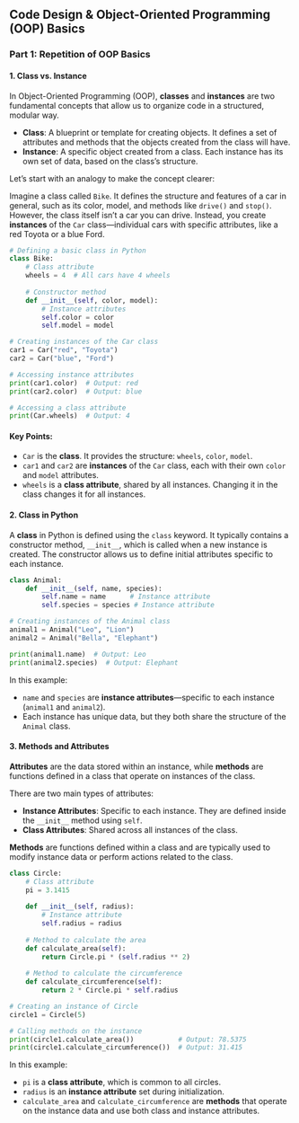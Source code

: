 ## Code Design & Object-Oriented Programming (OOP) Basics

### Part 1: Repetition of OOP Basics

#### 1. Class vs. Instance

In Object-Oriented Programming (OOP), **classes** and **instances** are two fundamental concepts that allow us to organize code in a structured, modular way.

- **Class**: A blueprint or template for creating objects. It defines a set of attributes and methods that the objects created from the class will have.
- **Instance**: A specific object created from a class. Each instance has its own set of data, based on the class’s structure.

Let’s start with an analogy to make the concept clearer:

Imagine a class called `Bike`. It defines the structure and features of a car in general, such as its color, model, and methods like `drive()` and `stop()`. However, the class itself isn’t a car you can drive. Instead, you create **instances** of the `Car` class—individual cars with specific attributes, like a red Toyota or a blue Ford.

```python
# Defining a basic class in Python
class Bike:
    # Class attribute
    wheels = 4  # All cars have 4 wheels
    
    # Constructor method
    def __init__(self, color, model):
        # Instance attributes
        self.color = color
        self.model = model

# Creating instances of the Car class
car1 = Car("red", "Toyota")
car2 = Car("blue", "Ford")

# Accessing instance attributes
print(car1.color)  # Output: red
print(car2.color)  # Output: blue

# Accessing a class attribute
print(Car.wheels)  # Output: 4
```

#### Key Points:
- `Car` is the **class**. It provides the structure: `wheels`, `color`, `model`.
- `car1` and `car2` are **instances** of the `Car` class, each with their own `color` and `model` attributes.
- `wheels` is a **class attribute**, shared by all instances. Changing it in the class changes it for all instances.
  
#### 2. Class in Python

A **class** in Python is defined using the `class` keyword. It typically contains a constructor method, `__init__`, which is called when a new instance is created. The constructor allows us to define initial attributes specific to each instance.

```python
class Animal:
    def __init__(self, name, species):
        self.name = name      # Instance attribute
        self.species = species # Instance attribute

# Creating instances of the Animal class
animal1 = Animal("Leo", "Lion")
animal2 = Animal("Bella", "Elephant")

print(animal1.name)  # Output: Leo
print(animal2.species)  # Output: Elephant
```

In this example:
- `name` and `species` are **instance attributes**—specific to each instance (`animal1` and `animal2`).
- Each instance has unique data, but they both share the structure of the `Animal` class.

#### 3. Methods and Attributes

**Attributes** are the data stored within an instance, while **methods** are functions defined in a class that operate on instances of the class.

There are two main types of attributes:
- **Instance Attributes**: Specific to each instance. They are defined inside the `__init__` method using `self`.
- **Class Attributes**: Shared across all instances of the class.

**Methods** are functions defined within a class and are typically used to modify instance data or perform actions related to the class.

```python
class Circle:
    # Class attribute
    pi = 3.1415
    
    def __init__(self, radius):
        # Instance attribute
        self.radius = radius
    
    # Method to calculate the area
    def calculate_area(self):
        return Circle.pi * (self.radius ** 2)
    
    # Method to calculate the circumference
    def calculate_circumference(self):
        return 2 * Circle.pi * self.radius

# Creating an instance of Circle
circle1 = Circle(5)

# Calling methods on the instance
print(circle1.calculate_area())           # Output: 78.5375
print(circle1.calculate_circumference())  # Output: 31.415
```

In this example:
- `pi` is a **class attribute**, which is common to all circles.
- `radius` is an **instance attribute** set during initialization.
- `calculate_area` and `calculate_circumference` are **methods** that operate on the instance data and use both class and instance attributes.
